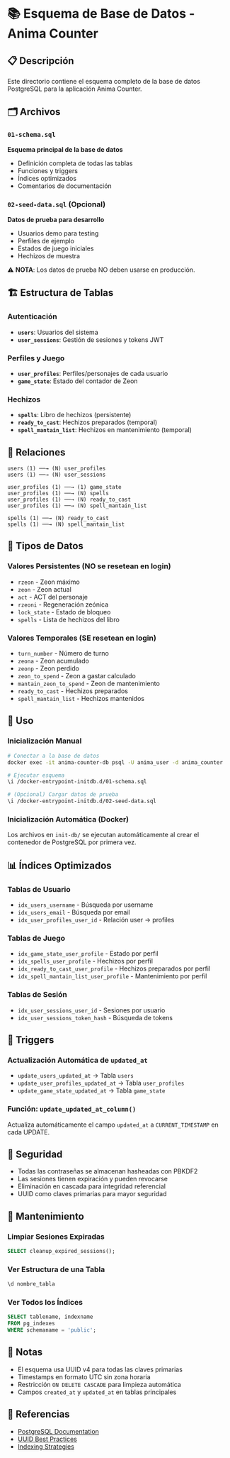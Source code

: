 # 📚 Esquema de Base de Datos - Anima Counter

## 📋 Descripción

Este directorio contiene el esquema completo de la base de datos PostgreSQL para la aplicación Anima Counter.

## 🗂️ Archivos

### `01-schema.sql`
**Esquema principal de la base de datos**
- Definición completa de todas las tablas
- Funciones y triggers
- Índices optimizados
- Comentarios de documentación

### `02-seed-data.sql` (Opcional)
**Datos de prueba para desarrollo**
- Usuarios demo para testing
- Perfiles de ejemplo
- Estados de juego iniciales
- Hechizos de muestra

⚠️ **NOTA**: Los datos de prueba NO deben usarse en producción.

## 🏗️ Estructura de Tablas

### Autenticación
- **`users`**: Usuarios del sistema
- **`user_sessions`**: Gestión de sesiones y tokens JWT

### Perfiles y Juego
- **`user_profiles`**: Perfiles/personajes de cada usuario
- **`game_state`**: Estado del contador de Zeon

### Hechizos
- **`spells`**: Libro de hechizos (persistente)
- **`ready_to_cast`**: Hechizos preparados (temporal)
- **`spell_mantain_list`**: Hechizos en mantenimiento (temporal)

## 🔗 Relaciones

```
users (1) ──→ (N) user_profiles
users (1) ──→ (N) user_sessions

user_profiles (1) ──→ (1) game_state
user_profiles (1) ──→ (N) spells
user_profiles (1) ──→ (N) ready_to_cast
user_profiles (1) ──→ (N) spell_mantain_list

spells (1) ──→ (N) ready_to_cast
spells (1) ──→ (N) spell_mantain_list
```

## 🔑 Tipos de Datos

### Valores Persistentes (NO se resetean en login)
- `rzeon` - Zeon máximo
- `zeon` - Zeon actual
- `act` - ACT del personaje
- `rzeoni` - Regeneración zeónica
- `lock_state` - Estado de bloqueo
- `spells` - Lista de hechizos del libro

### Valores Temporales (SE resetean en login)
- `turn_number` - Número de turno
- `zeona` - Zeon acumulado
- `zeonp` - Zeon perdido
- `zeon_to_spend` - Zeon a gastar calculado
- `mantain_zeon_to_spend` - Zeon de mantenimiento
- `ready_to_cast` - Hechizos preparados
- `spell_mantain_list` - Hechizos mantenidos

## 🚀 Uso

### Inicialización Manual
```bash
# Conectar a la base de datos
docker exec -it anima-counter-db psql -U anima_user -d anima_counter

# Ejecutar esquema
\i /docker-entrypoint-initdb.d/01-schema.sql

# (Opcional) Cargar datos de prueba
\i /docker-entrypoint-initdb.d/02-seed-data.sql
```

### Inicialización Automática (Docker)
Los archivos en `init-db/` se ejecutan automáticamente al crear el contenedor de PostgreSQL por primera vez.

## 📊 Índices Optimizados

### Tablas de Usuario
- `idx_users_username` - Búsqueda por username
- `idx_users_email` - Búsqueda por email
- `idx_user_profiles_user_id` - Relación user → profiles

### Tablas de Juego
- `idx_game_state_user_profile` - Estado por perfil
- `idx_spells_user_profile` - Hechizos por perfil
- `idx_ready_to_cast_user_profile` - Hechizos preparados por perfil
- `idx_spell_mantain_list_user_profile` - Mantenimiento por perfil

### Tablas de Sesión
- `idx_user_sessions_user_id` - Sesiones por usuario
- `idx_user_sessions_token_hash` - Búsqueda de tokens

## 🔄 Triggers

### Actualización Automática de `updated_at`
- `update_users_updated_at` → Tabla `users`
- `update_user_profiles_updated_at` → Tabla `user_profiles`
- `update_game_state_updated_at` → Tabla `game_state`

### Función: `update_updated_at_column()`
Actualiza automáticamente el campo `updated_at` a `CURRENT_TIMESTAMP` en cada UPDATE.

## 🔐 Seguridad

- Todas las contraseñas se almacenan hasheadas con PBKDF2
- Las sesiones tienen expiración y pueden revocarse
- Eliminación en cascada para integridad referencial
- UUID como claves primarias para mayor seguridad

## 🧹 Mantenimiento

### Limpiar Sesiones Expiradas
```sql
SELECT cleanup_expired_sessions();
```

### Ver Estructura de una Tabla
```sql
\d nombre_tabla
```

### Ver Todos los Índices
```sql
SELECT tablename, indexname
FROM pg_indexes
WHERE schemaname = 'public';
```

## 📝 Notas

- El esquema usa UUID v4 para todas las claves primarias
- Timestamps en formato UTC sin zona horaria
- Restricción `ON DELETE CASCADE` para limpieza automática
- Campos `created_at` y `updated_at` en tablas principales

## 🔗 Referencias

- [PostgreSQL Documentation](https://www.postgresql.org/docs/)
- [UUID Best Practices](https://www.postgresql.org/docs/current/datatype-uuid.html)
- [Indexing Strategies](https://www.postgresql.org/docs/current/indexes.html)
